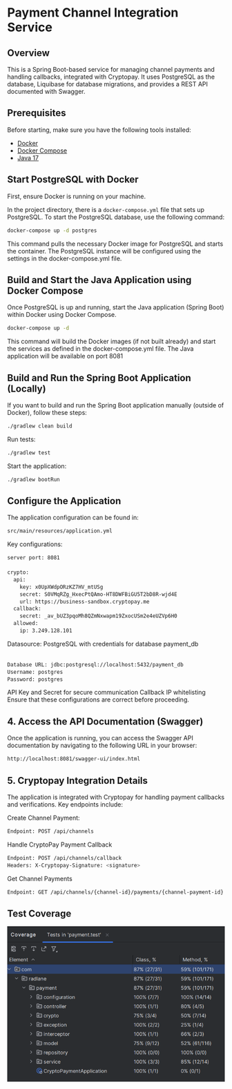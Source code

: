 # Payment Channel Integration Service

## Overview

This is a Spring Boot-based service for managing channel payments and handling callbacks, integrated with Cryptopay. It uses PostgreSQL as the database, Liquibase for database migrations, and provides a REST API documented with Swagger.

## Prerequisites

Before starting, make sure you have the following tools installed:

- [Docker](https://www.docker.com/)
- [Docker Compose](https://docs.docker.com/compose/)
- [Java 17](https://www.oracle.com/java/technologies/javase-jdk17-downloads.html)


##  Start PostgreSQL with Docker

First, ensure Docker is running on your machine.

In the project directory, there is a `docker-compose.yml` file that sets up PostgreSQL. To start the PostgreSQL database, use the following command:

```bash 
docker-compose up -d postgres
```

This command pulls the necessary Docker image for PostgreSQL and starts the container. The PostgreSQL instance will be configured using the settings in the docker-compose.yml file.

## Build and Start the Java Application using Docker Compose
Once PostgreSQL is up and running, start the Java application (Spring Boot) within Docker using Docker Compose.

```bash
docker-compose up -d
``` 
This command will build the Docker images (if not built already) and start the services as defined in the docker-compose.yml file. The Java application will be available on port 8081

## Build and Run the Spring Boot Application (Locally)

If you want to build and run the Spring Boot application manually (outside of Docker), follow these steps:


```bash 
./gradlew clean build
```

Run tests:
```bash 
./gradlew test
```

Start the application:
```bash 
./gradlew bootRun
```


## Configure the Application
The application configuration can be found in:
```bash 
src/main/resources/application.yml
```

Key configurations:
```bash 
server port: 8081

crypto:
  api:
    key: x0UpXWdpORzKZ7HV_mtUSg
    secret: S0VMqRZg_HxecPtQAmo-HT8DWFBiGU5T2bD8R-wjd4E
    url: https://business-sandbox.cryptopay.me
  callback:
    secret: _av_bUZ3pqoMh8QZmNxwapm19ZxocUSm2e4eUZVp6H0
  allowed:
    ip: 3.249.128.101
```

Datasource: PostgreSQL with credentials for database payment_db


```bash 

Database URL: jdbc:postgresql://localhost:5432/payment_db
Username: postgres
Password: postgres
```

API Key and Secret for secure communication
Callback IP whitelisting
Ensure that these configurations are correct before proceeding.


## 4. Access the API Documentation (Swagger)
Once the application is running, you can access the Swagger API documentation by navigating to the following URL in your browser:

```bash 
http://localhost:8081/swagger-ui/index.html
```

## 5. Cryptopay Integration Details
The application is integrated with Cryptopay for handling payment callbacks and verifications. Key endpoints include:

Create Channel Payment:

```bash 
Endpoint: POST /api/channels
```

Handle CryptoPay Payment Callback

```bash 
Endpoint: POST /api/channels/callback
Headers: X-Cryptopay-Signature: <signature>
```

Get Channel Payments

```bash 
Endpoint: GET /api/channels/{channel-id}/payments/{channel-payment-id}
```

## Test Coverage 
![img.png](img.png)
